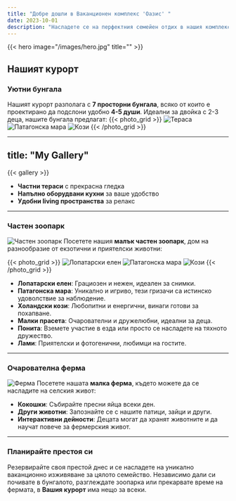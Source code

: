 ```yaml
---
title: "Добре дошли в Ваканционен комплекс 'Оазис' "
date: 2023-10-01
description: "Насладете се на перфектния семейен отдих в нашия комплекс, който предлага уютни бунгала, частен зоопарк и очарователна ферма."
---
```

{{< hero image="/images/hero.jpg" title="" >}}

## Нашият курорт

### Уютни бунгала

Нашият курорт разполага с **7 просторни бунгала**, всяко от които е проектирано да подслони удобно **4-5 души**. Идеални за двойка с 2-3 деца, нашите бунгала предлагат:
{{< photo_grid >}}
  <img src="/images/terace.webp" alt="Тераса">
  <img src="/images/bed.webp" alt="Патагонска мара">
  <img src="/images/twobed.webp" alt="Кози">
{{< /photo_grid >}}

---
title: "My Gallery"
---

{{< gallery >}}

- **Частни тераси** с прекрасна гледка
- **Напълно оборудвани кухни** за ваше удобство
- **Удобни living пространства** за релакс

---

### Частен зоопарк
![Частен зоопарк](/images/zoo.jpg)
Посетете нашия **малък частен зоопарк**, дом на разнообразие от екзотични и приятелски животни:

{{< photo_grid >}}
  <img src="/images/deer.png" alt="Лопатарски елен">
  <img src="/images/patagonia.png" alt="Патагонска мара">
  <img src="/images/dutch.png" alt="Кози">
{{< /photo_grid >}}


- **Лопатарски елен**: Грациозен и нежен, идеален за снимки.
- **Патагонска мара**: Уникално и игриво, тези гризачи са истинско удоволствие за наблюдение.
- **Холандски кози**: Любопитни и енергични, винаги готови за похапване.
- **Малки прасета**: Очарователни и дружелюбни, идеални за деца.
- **Понита**: Вземете участие в езда или просто се насладете на тяхното дружество.
- **Лами**: Приятелски и фотогенични, любимци на гостите.

---

### Очарователна ферма
![Ферма](/images/farm.jpg)
Посетете нашата **малка ферма**, където можете да се насладите на селския живот: 

- **Кокошки**: Събирайте пресни яйца всеки ден.
- **Други животни**: Запознайте се с нашите патици, зайци и други.
- **Интерактивни дейности**: Децата могат да хранят животните и да научат повече за фермерския живот.

---

### Планирайте престоя си
Резервирайте своя престой днес и се насладете на уникално ваканционно изживяване за цялото семейство. Независимо дали си почивате в бунгалото, разглеждате зоопарка или прекарвате време на фермата, в **Вашия курорт** има нещо за всеки.